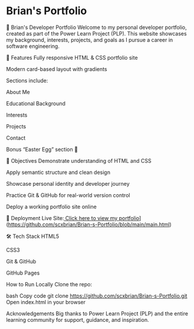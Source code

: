 # Brian's Portfolio
📁 Brian's Developer Portfolio
Welcome to my personal developer portfolio, created as part of the Power Learn Project (PLP). This website showcases my background, interests, projects, and goals as I pursue a career in software engineering.

📌 Features
Fully responsive HTML & CSS portfolio site

Modern card-based layout with gradients

Sections include:

About Me

Educational Background

Interests

Projects

Contact

Bonus “Easter Egg” section 🎉

🎯 Objectives
Demonstrate understanding of HTML and CSS

Apply semantic structure and clean design

Showcase personal identity and developer journey

Practice Git & GitHub for real-world version control

Deploy a working portfolio site online

🚀 Deployment
Live Site:[ Click here to view my portfolio]([https://scxbrian.github.io/Brian-s-Portfolio/)](https://github.com/scxbrian/Brian-s-Portfolio/blob/main/main.html)


🛠️ Tech Stack
HTML5

CSS3

Git & GitHub

GitHub Pages 

How to Run Locally
Clone the repo:

bash
Copy code
git clone https://github.com/scxbrian/Brian-s-Portfolio.git
Open index.html in your browser

Acknowledgements
Big thanks to Power Learn Project (PLP) and the entire learning community for support, guidance, and inspiration.


